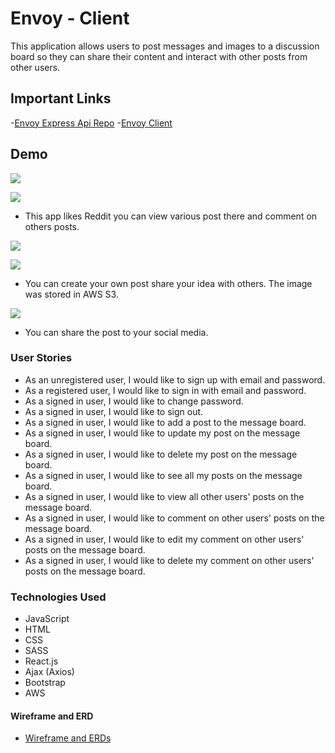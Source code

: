 # Envoy - Client

This application allows users to post messages and images to a discussion board
so they can share their content and interact with other posts from other users.

## Important Links

-[Envoy Express Api Repo](https://github.com/sharon-zhao/Envoy-api)
-[Envoy Client](https://github.com/sharon-zhao/Envoy-project-similar-to-reddit-)

## Demo

![](https://user-images.githubusercontent.com/62820094/94222803-5f09b580-febc-11ea-9108-ea1ee916e87c.png)

![](https://user-images.githubusercontent.com/62820094/94223436-f4597980-febd-11ea-8c31-275d027d6b61.png)
- This app likes Reddit you can view various post there and comment on others posts.

![](https://user-images.githubusercontent.com/62820094/94223078-0981d880-febd-11ea-85c2-c46cf4f332e4.png)

![](https://user-images.githubusercontent.com/62820094/94223085-0dadf600-febd-11ea-8f36-a41b4c5253a6.png)
- You can create your own post share your idea with others. The image was stored in AWS S3.

![](https://user-images.githubusercontent.com/62820094/94222932-b1e36d00-febc-11ea-8942-cc9adba867a5.png)
- You can share the post to your social media.


### User Stories

- As an unregistered user, I would like to sign up with email and password.
- As a registered user, I would like to sign in with email and password.
- As a signed in user, I would like to change password.
- As a signed in user, I would like to sign out.
- As a signed in user, I would like to add a post to the message board.
- As a signed in user, I would like to update my post on the message board.
- As a signed in user, I would like to delete my post on the message board.
- As a signed in user, I would like to see all my posts on the message board.
- As a signed in user, I would like to view all other users' posts on the message board.
- As a signed in user, I would like to comment on other users' posts on the message board.
- As a signed in user, I would like to edit my comment on other users' posts on the message board.
- As a signed in user, I would like to delete my comment on other users' posts on the message board.

### Technologies Used

- JavaScript
- HTML
- CSS
- SASS
- React.js
- Ajax (Axios)
- Bootstrap
- AWS


#### Wireframe and ERD

- [Wireframe and ERDs ](https://docs.google.com/document/d/1Hmb44N7Wq7s_IoI2SBKiVxL6_yqVa6GaK74hpY1lx-8/edit?usp=sharing)
